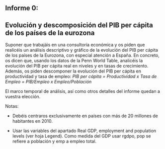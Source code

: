 ## Informe 0:

## Evolución y descomposición del PIB per cápita de los países de la eurozona

Suponer que trabajáis en una consultoría económica y os piden que realicéis un análisis descriptivo y gráfico de la evolución del PIB per cápita de los países de la Eurozona, con especial atención a España.  En concreto, os dicen que, usando los datos de la Penn World Table, analicéis la evolución del PIB per cápita real en niveles y en tasas de crecimiento. Además, os piden descomponer la evolución del PIB per cápita en productividad y tasa de empleo:
  *PIB per cápita = Productividad x Tasa de Empleo =  PIB/Empleo x Empleo/Población*


El marco temporal de análisis, así como otros detalles del informe quedan a vuestra elección.


Notas:

- Debéis centraros exclusivamente en países con más de 20 millones de habitantes en 2010.

- Usar las variables del apartado Real GDP, employment and population levels (ver hoja Legend). Como medida del GDP usar rgdpo, pop se refiere a población y emp a empleo total.



